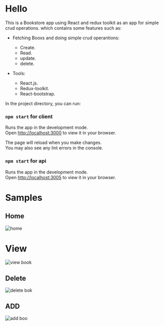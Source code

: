 # Hello
This is a Bookstore app using React and redux toolkit as an app for simple crud operations.
which contains some features such as:
* Fetching Booxs and doing simple crud operantions: 
  * Create.
  * Read.
  * update.
  * delete.

* Tools: 
  * React.js.
  * Redux-toolkit.
  * React-bootstrap.
  

In the project directory, you can run:

### `npm start` for client

Runs the app in the development mode.\
Open [http://localhost:3000](http://localhost:3000) to view it in your browser.

The page will reload when you make changes.\
You may also see any lint errors in the console.

### `npm start` for api

Runs the app in the development mode.\
Open [http://localhost:3005](http://localhost:3005) to view it in your browser.

# Samples

## Home

![home](https://user-images.githubusercontent.com/40708938/225734660-ccf8048c-ae7a-4325-81e2-0f1052ec4df0.png)

# View

![view book](https://user-images.githubusercontent.com/40708938/225734671-d34c43e6-7f24-4eab-80bf-019028d15864.png)
## Delete
![delete bok](https://user-images.githubusercontent.com/40708938/225734650-b3726a10-f04a-4c49-94b2-0082b67255fb.png)

## ADD

![add boo](https://user-images.githubusercontent.com/40708938/225734644-5ea16fc5-0e88-4274-9a0f-975063431566.png)
